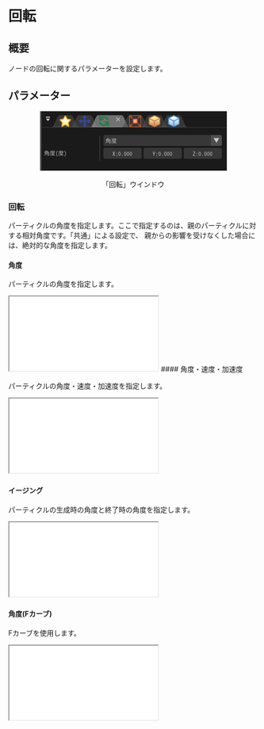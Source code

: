 ﻿
# 回転

## 概要

ノードの回転に関するパラメーターを設定します。

## パラメーター
<div align="center">
<img src="../../img/Tutorial/04_rotation_ja.png">
<p>「回転」ウインドウ</p>
</div>

### 回転

パーティクルの角度を指定します。ここで指定するのは、親のパーティクルに対する相対角度です。「共通」による設定で、 親からの影響を受けなくした場合には、絶対的な角度を指定します。

#### 角度

パーティクルの角度を指定します。
<iframe src='../../Effects/viewer_ja.html#References/Rotation/rotation.efkefc'></iframe>
#### 角度・速度・加速度

パーティクルの角度・速度・加速度を指定します。
<iframe src='../../Effects/viewer_ja.html#References/Rotation/rotation_pva.efkefc'></iframe>

#### イージング

パーティクルの生成時の角度と終了時の角度を指定します。
<iframe src='../../Effects/viewer_ja.html#References/Rotation/rotation_easing.efkefc'></iframe>

#### 角度(Fカーブ)

Fカーブを使用します。
<iframe src='../../Effects/viewer_ja.html#References/Rotation/rotation_f_curve.efkefc'></iframe>
